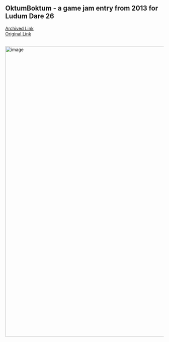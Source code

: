 ## OktumBoktum - a game jam entry from 2013 for Ludum Dare 26


[Archived Link](https://web.archive.org/web/20131204153154/http://www.ludumdare.com/compo/ludum-dare-26/?action=preview&uid=20678)
<br/>
[Original Link](http://www.ludumdare.com/compo/ludum-dare-26/?action=preview&uid=20678)

<br/>
<img width="920" alt="image" src="https://github.com/user-attachments/assets/43d3aa75-3ecc-47c6-94bb-5538cf76c68a" />



		

